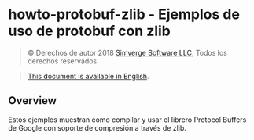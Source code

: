 howto-protobuf-zlib - Ejemplos de uso de protobuf con zlib
==========================================================

> &copy; Derechos de autor 2018 [Simverge Software LLC](https://simverge.com/es),
> Todos los derechos reservados.

> [This document is available in English](README.md).

Overview
--------

Estos ejemplos muestran cómo compilar y usar el librero Protocol Buffers
de Google con soporte de compresión a través de zlib.
